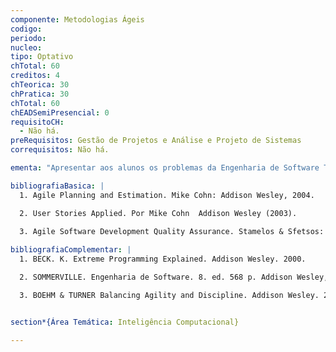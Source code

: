 ```yaml
---
componente: Metodologias Ágeis
codigo:  
periodo: 
nucleo:
tipo: Optativo
chTotal: 60
creditos: 4
chTeorica: 30 
chPratica: 30 
chTotal: 60
chEADSemiPresencial: 0
requisitoCH:
  - Não há.
preRequisitos: Gestão de Projetos e Análise e Projeto de Sistemas
correquisitos: Não há.

ementa: "Apresentar aos alunos os problemas da Engenharia de Software Tradicional. Como enxergar o desenvolvimento de software como uma atividade de rápidas mudanças e como as metodologias ágeis trata esta questão."

bibliografiaBasica: |
  1. Agile Planning and Estimation. Mike Cohn: Addison Wesley, 2004.

  2. User Stories Applied. Por Mike Cohn  Addison Wesley (2003). 
  
  3. Agile Software Development Quality Assurance. Stamelos & Sfetsos: Information Science Centre, 2007.

bibliografiaComplementar: |
  1. BECK. K. Extreme Programming Explained. Addison Wesley. 2000.

  2. SOMMERVILLE. Engenharia de Software. 8. ed. 568 p. Addison Wesley, 2007.

  3. BOEHM & TURNER Balancing Agility and Discipline. Addison Wesley. 2003.


section*{Área Temática: Inteligência Computacional}

---
```

